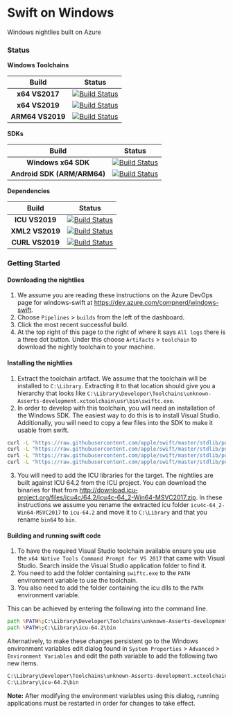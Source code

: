 # **Swift on Windows**
Windows nightlies built on Azure

### Status

**Windows Toolchains**

| Build | Status |
| :-: | - |
| **x64 VS2017** | [![Build Status](https://compnerd.visualstudio.com/windows-swift/_apis/build/status/Windows%20Toolchain?branchName=master)](https://compnerd.visualstudio.com/windows-swift/_build/latest?definitionId=1&branchName=master) |
| **x64 VS2019** | [![Build Status](https://compnerd.visualstudio.com/windows-swift/_apis/build/status/x64%20Toolchain%20(VS2019)?branchName=master)](https://compnerd.visualstudio.com/windows-swift/_build/latest?definitionId=7&branchName=master) |
| **ARM64 VS2019** | [![Build Status](https://dev.azure.com/compnerd/windows-swift/_apis/build/status/ARM64%20Toolchain%20(VS2019)?branchName=master)](https://dev.azure.com/compnerd/windows-swift/_build/latest?definitionId=8&branchName=master) |

**SDKs**

| Build | Status |
| :-: | - |
| **Windows x64 SDK** | [![Build Status](https://dev.azure.com/compnerd/windows-swift/_apis/build/status/Windows%20SDK?branchName=master)](https://dev.azure.com/compnerd/windows-swift/_build/latest?definitionId=2?branchName=master) |
| **Android SDK (ARM/ARM64)** | [![Build Status](https://dev.azure.com/compnerd/windows-swift/_apis/build/status/android%20SDK?branchName=master)](https://dev.azure.com/compnerd/windows-swift/_build/latest?definitionId=4?branchName=master) |

**Dependencies**

| Build | Status |
| :-: | - |
| **ICU VS2019** | [![Build Status](https://dev.azure.com/compnerd/windows-swift/_apis/build/status/ICU%20(VS2019)?branchName=master)](https://dev.azure.com/compnerd/windows-swift/_build/latest?definitionId=9&branchName=master) |
| **XML2 VS2019** | [![Build Status](https://dev.azure.com/compnerd/windows-swift/_apis/build/status/XML2%20(VS2019)?branchName=master)](https://dev.azure.com/compnerd/windows-swift/_build/latest?definitionId=10&branchName=master) |
| **CURL VS2019** | [![Build Status](https://dev.azure.com/compnerd/windows-swift/_apis/build/status/CURL%20(VS2019)?branchName=master)](https://dev.azure.com/compnerd/windows-swift/_build/latest?definitionId=11&branchName=master) |

### Getting Started
#### Downloading the nightlies

1. We assume you are reading these instructions on the Azure DevOps page for windows-swift at <https://dev.azure.com/compnerd/windows-swift>.
2. Choose `Pipelines` > `builds` from the left of the dashboard.
3. Click the most recent successful build.
4. At the top right of this page to the right of where it says `All logs` there is a three dot button. Under this choose `Artifacts` > `toolchain` to download the nightly toolchain to your machine.

#### Installing the nightlies

1. Extract the toolchain artifact.  We assume that the toolchain will be installed to `C:\Library`.  Extracting it to that location should give you a hierarchy that looks like `C:\Library\Developer\Toolchains\unknown-Asserts-development.xctoolchain\usr\bin\swiftc.exe`.
2. In order to develop with this toolchain, you will need an installation of the Windows SDK.  The easiest way to do this is to install Visual Studio.  Additionally, you will need to copy a few files into the SDK to make it usable from swift.
```cmd
curl -L "https://raw.githubusercontent.com/apple/swift/master/stdlib/public/Platform/ucrt.modulemap" -o "%UniversalCRTSdkDir%\Include\%UCRTVersion%\ucrt\module.modulemap"
curl -L "https://raw.githubusercontent.com/apple/swift/master/stdlib/public/Platform/visualc.modulemap" -o "%VCToolsInstallDir%\include\module.modulemap"
curl -L "https://raw.githubusercontent.com/apple/swift/master/stdlib/public/Platform/visualc.apinotes" -o "%VCToolsInstallDir%\include\visualc.apinotes"
curl -L "https://raw.githubusercontent.com/apple/swift/master/stdlib/public/Platform/winsdk.modulemap" -o "%UniversalCRTSdkDir%\Include\%UCRTVersion%\um\module.modulemap"
```
3. You will need to add the ICU libraries for the target.  The nightlies are built against ICU 64.2 from the ICU project.  You can download the binaries for that from http://download.icu-project.org/files/icu4c/64.2/icu4c-64_2-Win64-MSVC2017.zip.
In these instructions we assume you rename the extracted icu folder `icu4c-64_2-Win64-MSVC2017` to `icu-64.2` and move it to `C:\Library` and that you rename `bin64` to `bin`.

#### Building and running swift code

1. To have the required Visual Studio toolchain available ensure you use the `x64 Native Tools Command Prompt for VS 2017` that came with Visual Studio. Search inside the Visual Studio application folder to find it.
2. You need to add the folder containing `swiftc.exe` to the `PATH` environment variable to use the toolchain.
3. You also need to add the folder containing the icu dlls to the `PATH` environment variable. 

This can be achieved by entering the following into the command line.
```cmd
path %PATH%;C:\Library\Developer\Toolchains\unknown-Asserts-development.xctoolchain\usr\bin
path %PATH%;C:\Library\icu-64.2\bin
```

Alternatively, to make these changes persistent go to the Windows environment variables edit dialog found in `System Properties` > `Advanced` > `Environment Variables` and edit the path variable to add the following two new items.

```cmd
C:\Library\Developer\Toolchains\unknown-Asserts-development.xctoolchain\usr\bin
C:\Library\icu-64.2\bin
```

**Note:** After modifying the environment variables using this dialog, running applications must be restarted in order for changes to take effect.

